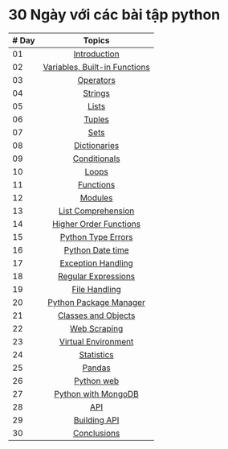# 30 Ngày với các bài tập python 

|   # Day   | Topics                                                    |
|-----------|:-------------------------------------------------------------------------------------------------------------: |
|  01   |  [Introduction](./Day1)      |
|  02   |  [Variables, Built-in Functions](./Day2)  |
|  03   |  [Operators](./Day3)    |
|  04   |  [Strings](./Day4)|
|  05   |  [Lists](./Day5)  |
|  06   |  [Tuples](./Day6) |
|  07   |  [Sets](./Day7)  |
|  08   |  [Dictionaries]()     |
|  09   |  [Conditionals]()     |
|  10   |  [Loops]()   |
|  11   |  [Functions]()     |
|  12   |  [Modules]()   |
|  13   |  [List Comprehension]()|
|  14   |  [Higher Order Functions](.)|     
|  15   |  [Python Type Errors]()     | 
|  16   |  [Python Date time]()      |     
|  17   |  [Exception Handling]()|    
|  18   |  [Regular Expressions]()|    
|  19   |  [File Handling]()   |
|  20   |  [Python Package Manager]()    |
|  21   |  [Classes and Objects]()      |
|  22   |  [Web Scraping]()      |
|  23   |  [Virtual Environment]()|
|  24   |  [Statistics]()      |
|  25   |  [Pandas]()     |
|  26   |  [Python web]()    |
|  27   |  [Python with MongoDB]()     |
|  28   |  [API]()     |
|  29   |  [Building API]()     |
|  30   |  [Conclusions]()      |